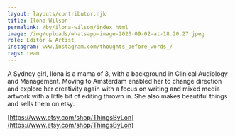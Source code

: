 ```yaml
---
layout: layouts/contributor.njk
title: Ilona Wilson
permalink: /by/ilona-wilson/index.html
image: /img/uploads/whatsapp-image-2020-09-02-at-18.20.27.jpeg
role: Editor & Artist
instagram: www.instagram.com/thoughts_before_words_/
tags: team
---
```

A Sydney girl, Ilona is a mama of 3, with a background in Clinical Audiology and Management. Moving to Amsterdam enabled her to change direction and explore her creativity again with a focus on writing and mixed media artwork with a little bit of editing thrown in. She also makes beautiful things and sells them on etsy.

[https://www.etsy.com/shop/ThingsByLon](https://www.etsy.com/shop/ThingsByLon)